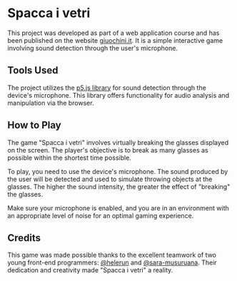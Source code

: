 # Spacca i vetri

This project was developed as part of a web application course and has been published on the website [giuochini.it](https://www.giuochini.it/). It is a simple interactive game involving sound detection through the user's microphone.

## Tools Used

The project utilizes the [p5.js library](https://p5js.org/libraries/) for sound detection through the device's microphone. This library offers functionality for audio analysis and manipulation via the browser.

## How to Play
The game "Spacca i vetri" involves virtually breaking the glasses displayed on the screen. The player's objective is to break as many glasses as possible within the shortest time possible.

To play, you need to use the device's microphone. The sound produced by the user will be detected and used to simulate throwing objects at the glasses. The higher the sound intensity, the greater the effect of "breaking" the glasses.

Make sure your microphone is enabled, and you are in an environment with an appropriate level of noise for an optimal gaming experience.

## Credits
This game was made possible thanks to the excellent teamwork of two young front-end programmers: [@helerun](https://github.com/helerun) and [@sara-musuruana](https://github.com/sara-musuruana). Their dedication and creativity made "Spacca i vetri" a reality.

